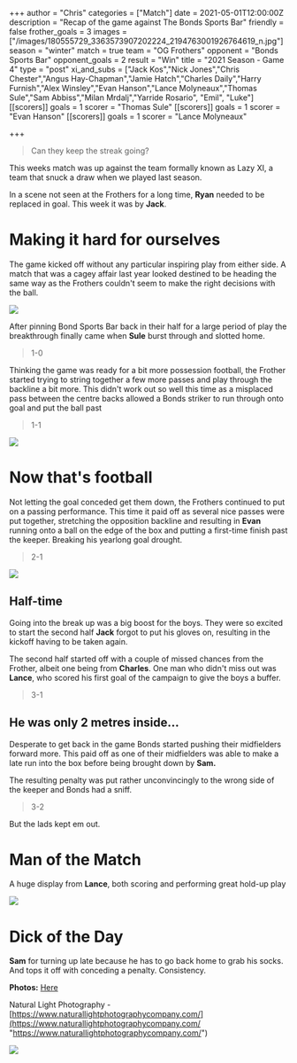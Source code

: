 +++
author = "Chris"
categories = ["Match"]
date = 2021-05-01T12:00:00Z
description = "Recap of the game against The Bonds Sports Bar"
friendly = false
frother_goals = 3
images = ["/images/180555729_3363573907202224_2194763001926764619_n.jpg"]
season = "winter"
match = true
team = "OG Frothers"
opponent = "Bonds Sports Bar"
opponent_goals = 2
result = "Win"
title = "2021 Season - Game 4"
type = "post"
xi_and_subs = ["Jack Kos","Nick Jones","Chris Chester","Angus Hay-Chapman","Jamie Hatch","Charles Daily","Harry Furnish","Alex Winsley","Evan Hanson","Lance Molyneaux","Thomas Sule","Sam Abbiss","Milan Mrdalj","Yarride Rosario", "Emil", "Luke"]
[[scorers]]
goals = 1
scorer = "Thomas Sule"
[[scorers]]
goals = 1
scorer = "Evan Hanson"
[[scorers]]
goals = 1
scorer = "Lance Molyneaux"

+++
> Can they keep the streak going?

This weeks match was up against the team formally known as Lazy XI, a team that snuck a draw when we played last season.

In a scene not seen at the Frothers for a long time, **Ryan** needed to be replaced in goal. This week it was by **Jack**.

# Making it hard for ourselves

The game kicked off without any particular inspiring play from either side. A match that was a cagey affair last year looked destined to be heading the same way as the Frothers couldn't seem to make the right decisions with the ball.

![](/images/180001884_3363573703868911_5389736164389586017_n.jpg)

After pinning Bond Sports Bar back in their half for a large period of play the breakthrough finally came when **Sule** burst through and slotted home.

> 1-0

Thinking the game was ready for a bit more possession football, the Frother started trying to string together a few more passes and play through the backline a bit more. This didn't work out so well this time as a misplaced pass between the centre backs allowed a Bonds striker to run through onto goal and put the ball past

> 1-1

![](/images/181155829_3363573137202301_1429407530832482768_n.jpg)

# Now that's football

Not letting the goal conceded get them down, the Frothers continued to put on a passing performance. This time it paid off as several nice passes were put together, stretching the opposition backline and resulting in **Evan** running onto a ball on the edge of the box and putting a first-time finish past the keeper. Breaking his yearlong goal drought.

> 2-1

![](/images/181334219_3363573197202295_3407943332375652447_n.jpg)

## Half-time

Going into the break up was a big boost for the boys. They were so excited to start the second half **Jack** forgot to put his gloves on, resulting in the kickoff having to be taken again.

The second half started off with a couple of missed chances from the Frother, albeit one being from **Charles**. One man who didn't miss out was **Lance**, who scored his first goal of the campaign to give the boys a buffer.

> 3-1

## He was only 2 metres inside...

Desperate to get back in the game Bonds started pushing their midfielders forward more. This paid off as one of their midfielders was able to make a late run into the box before being brought down by **Sam.**

The resulting penalty was put rather unconvincingly to the wrong side of the keeper and Bonds had a sniff.

> 3-2

But the lads kept em out.

# Man of the Match

A huge display from **Lance**, both scoring and performing great hold-up play

![](/images/178935262_3363573837202231_8809915427337649360_n.jpg)

# Dick of the Day

**Sam** for turning up late because he has to go back home to grab his socks. And tops it off with conceding a penalty. Consistency.

**Photos:** [Here](https://www.facebook.com/NZSundayFootball/photos/pcb.3363574280535520/3363573903868891/)

Natural Light Photography - [https://www.naturallightphotographycompany.com/](https://www.naturallightphotographycompany.com/ "https://www.naturallightphotographycompany.com/")

![](/images/178727734_3363573980535550_7344201658638209704_n.jpg)